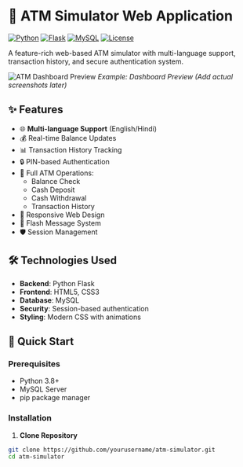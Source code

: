 # 🏦 ATM Simulator Web Application

[![Python](https://img.shields.io/badge/Python-3.8%2B-blue)](https://python.org)
[![Flask](https://img.shields.io/badge/Flask-2.0.1-green)](https://flask.palletsprojects.com/)
[![MySQL](https://img.shields.io/badge/MySQL-8.0-orange)](https://www.mysql.com/)
[![License](https://img.shields.io/badge/License-MIT-red)](LICENSE)

A feature-rich web-based ATM simulator with multi-language support, transaction history, and secure authentication system.

![ATM Dashboard Preview](https://via.placeholder.com/800x400.png?text=ATM+Dashboard+Preview) 
*Example: Dashboard Preview (Add actual screenshots later)*

## ✨ Features

- 🌐 **Multi-language Support** (English/Hindi)
- 💰 Real-time Balance Updates
- 📊 Transaction History Tracking
- 🔒 PIN-based Authentication
- 🏧 Full ATM Operations:
  - Balance Check
  - Cash Deposit
  - Cash Withdrawal
  - Transaction History
- 📱 Responsive Web Design
- 🔔 Flash Message System
- 🛡️ Session Management

## 🛠️ Technologies Used

- **Backend**: Python Flask
- **Frontend**: HTML5, CSS3
- **Database**: MySQL
- **Security**: Session-based authentication
- **Styling**: Modern CSS with animations

## 🚀 Quick Start

### Prerequisites
- Python 3.8+
- MySQL Server
- pip package manager

### Installation

1. **Clone Repository**
```bash
git clone https://github.com/yourusername/atm-simulator.git
cd atm-simulator
